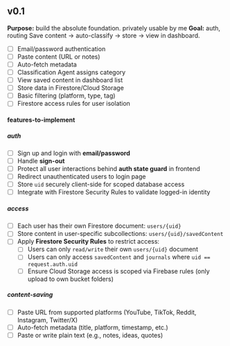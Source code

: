## v0.1
**Purpose:** build the absolute foundation. privately usable by me
**Goal:** auth, routing Save content → auto-classify → store → view in dashboard.

- [ ] Email/password authentication
- [ ] Paste content (URL or notes)
- [ ] Auto-fetch metadata
- [ ] Classification Agent assigns category
- [ ] View saved content in dashboard list
- [ ] Store data in Firestore/Cloud Storage
- [ ] Basic filtering (platform, type, tag)
- [ ] Firestore access rules for user isolation

#### features-to-implement
##### auth
- [ ] Sign up and login with **email/password**
- [ ] Handle **sign-out**
- [ ] Protect all user interactions behind **auth state guard** in frontend
- [ ] Redirect unauthenticated users to login page
- [ ] Store `uid` securely client-side for scoped database access
- [ ] Integrate with Firestore Security Rules to validate logged-in identity

##### access
- [ ] Each user has their own Firestore document: `users/{uid}`
- [ ] Store content in user-specific subcollections: `users/{uid}/savedContent`
- [ ] Apply **Firestore Security Rules** to restrict access:
  - [ ] Users can only `read/write` their own `users/{uid}` document
  - [ ] Users can only access `savedContent` and `journals` where `uid == request.auth.uid`
  - [ ] Ensure Cloud Storage access is scoped via Firebase rules (only upload to own bucket folders)

##### content-saving
- [ ] Paste URL from supported platforms (YouTube, TikTok, Reddit, Instagram, Twitter/X)
- [ ] Auto-fetch metadata (title, platform, timestamp, etc.)
- [ ] Paste or write plain text (e.g., notes, ideas, quotes)
